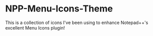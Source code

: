 # NPP-Menu-Icons-Theme
This is a collection of icons I've been using to enhance Notepad++'s excellent Menu Icons plugin!
